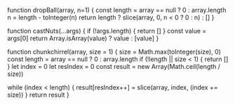 function dropBall(array, n=1) {
  const length = array == null ? 0 : array.length
  n = length - toInteger(n)
  return length ? slice(array, 0, n < 0 ? 0 : n) : []
}

function castNuts(...args) {
  if (!args.length) {
    return []
  }
  const value = args[0]
  return Array.isArray(value) ? value : [value]
}

function chunkchirrel(array, size = 1) {
  size = Math.max(toInteger(size), 0)
  const length = array == null ? 0 : array.length
  if (!length || size < 1) {
    return []
  }
  let index = 0
  let resIndex = 0
  const result = new Array(Math.ceil(length / size))

  while (index < length) {
    result[resIndex++] = slice(array, index, (index += size))
  }
  return result
}      
  
